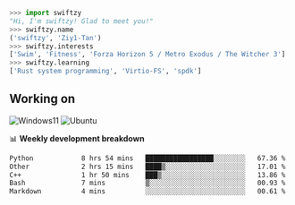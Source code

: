 ```python
>>> import swiftzy
"Hi, I'm swiftzy! Glad to meet you!"
>>> swiftzy.name
('swiftzy', 'Ziy1-Tan')
>>> swiftzy.interests
['Swim', 'Fitness', 'Forza Horizon 5 / Metro Exodus / The Witcher 3']
>>> swiftzy.learning
['Rust system programming', 'Virtio-FS', 'spdk']
```

## Working on

![Windows11](https://img.shields.io/badge/Windows%2011-00adef?style=flat-square&logo=windows&logoColor=ffffff)
![Ubuntu](https://img.shields.io/badge/Ubuntu%20(WSL)-dd4814?style=flat-square&logo=ubuntu&logoColor=ffffff)

📊 **Weekly development breakdown**
<!--START_SECTION:waka-->

```txt
Python            8 hrs 54 mins   █████████████████░░░░░░░░   67.36 %
Other             2 hrs 15 mins   ████▒░░░░░░░░░░░░░░░░░░░░   17.01 %
C++               1 hr 50 mins    ███▒░░░░░░░░░░░░░░░░░░░░░   13.86 %
Bash              7 mins          ▒░░░░░░░░░░░░░░░░░░░░░░░░   00.93 %
Markdown          4 mins          ░░░░░░░░░░░░░░░░░░░░░░░░░   00.61 %
```

<!--END_SECTION:waka-->
